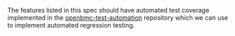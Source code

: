 The features listed in this spec should have automated test coverage implemented
in the [openbmc-test-automation][openbmc-test-automation] repository which we
can use to implement automated regression testing.

[openbmc-test-automation]: https://github.com/openbmc/openbmc-test-automation
